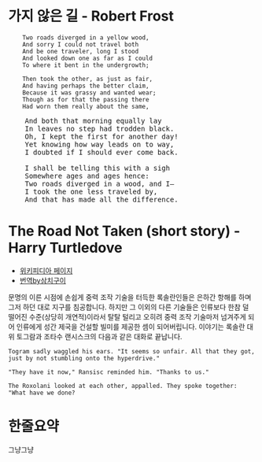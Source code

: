 # 가지 않은 길 - Robert Frost

```
    Two roads diverged in a yellow wood,
    And sorry I could not travel both
    And be one traveler, long I stood
    And looked down one as far as I could
    To where it bent in the undergrowth;

    Then took the other, as just as fair,
    And having perhaps the better claim,
    Because it was grassy and wanted wear;
    Though as for that the passing there
    Had worn them really about the same,
```

<pre>
    And both that morning equally lay
    In leaves no step had trodden black.
    Oh, I kept the first for another day!
    Yet knowing how way leads on to way,
    I doubted if I should ever come back.

    I shall be telling this with a sigh
    Somewhere ages and ages hence:
    Two roads diverged in a wood, and I—
    I took the one less traveled by,
    And that has made all the difference.
</pre>

# The Road Not Taken (short story) - Harry Turtledove
* [위키피디아 페이지](https://en.wikipedia.org/wiki/The_Road_Not_Taken_(short_story))
* [번역by삼치구이](http://blog.naver.com/PostView.nhn?blogId=rooki12k&logNo=90147696661)

문명의 이른 시점에 손쉽게 중력 조작 기술을 터득한 록솔란인들은 은하간 항해를 하며 그저 하던 대로 지구를 침공합니다.
하지만 그 이외의 다른 기술들은 인류보다 한참 덜 떨어진 수준(상당히 개연적)이라서 탈탈 털리고 오히려 중력 조작 기술마저 넘겨주게 되어 인류에게 성간 제국을 건설할 빌미를 제공한 셈이 되어버립니다.
이야기는 록솔란 대위 토그람과 조타수 랜시스크의 다음과 같은 대화로 끝납니다.

```
Togram sadly waggled his ears. "It seems so unfair. All that they got, just by not stumbling onto the hyperdrive."

"They have it now," Ransisc reminded him. "Thanks to us."

The Roxolani looked at each other, appalled. They spoke together: "What have we done?
```

# 한줄요약

그냥그냥

